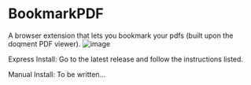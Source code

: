 # BookmarkPDF
A browser extension that lets you bookmark your pdfs (built upon the doqment PDF viewer).
![image](https://github.com/Adr0it/BookmarkPDF/assets/46908309/634d9293-eb39-4611-8a5d-e6cdddd16cfb)

Express Install: 
Go to the latest release and follow the instructions listed.

Manual Install: 
To be written...
